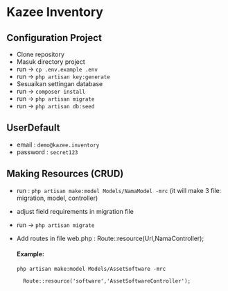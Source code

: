 # Kazee Inventory

## Configuration Project

-   Clone repository
-   Masuk directory project
-   run -> `cp .env.example .env`
-   run -> `php artisan key:generate`
-   Sesuaikan settingan database
-   run -> `composer install`
-   run -> `php artisan migrate`
-   run -> `php artisan db:seed`

## UserDefault

-   email : `demo@kazee.inventory`
-   password : `secret123`

## Making Resources (CRUD)

-   run : `php artisan make:model Models/NamaModel -mrc`
    (it will make 3 file: migration, model, controller)
-   adjust field requirements in migration file
-   run -> `php artisan migrate`
-   Add routes in file web.php : Route::resource(Url,NamaController);

    #### Example:

    `php artisan make:model Models/AssetSoftware -mrc`

          Route::resource('software','AssetSoftwareController');
